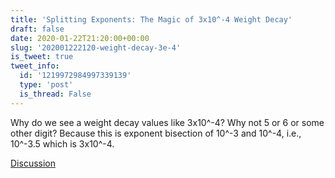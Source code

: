 ```yaml
---
title: 'Splitting Exponents: The Magic of 3x10^-4 Weight Decay'
draft: false
date: 2020-01-22T21:20:00+00:00
slug: '202001222120-weight-decay-3e-4'
is_tweet: true
tweet_info:
  id: '1219972984997339139'
  type: 'post'
  is_thread: False
---
```




Why do we see a weight decay values like 3x10^-4? Why not 5 or 6 or some other digit? Because this is exponent bisection of 10^-3 and 10^-4, i.e., 10^-3.5 which is 3x10^-4.

[Discussion](https://x.com/sytelus/status/1219972984997339139)
